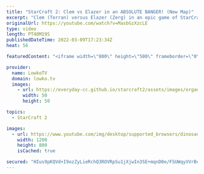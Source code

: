 ```yaml
---
title: "StarCraft 2: Clem vs Elazer in an ABSOLUTE BANGER! (New Map)"
excerpt: "Clem (Terran) versus Elazer (Zerg) in an epic game of StarCraft 2. A classic game of professional StarCraft 2 where Zerg goes for Mutalisks, Zerglings and Banelings. Terran focuses on Marines, Marauders and Medivacs.  Map Contest winners: Waterfall (1st place): https://youtu.be/4BxSF3zboD0 Aftermath"
originalUrl: https://youtube.com/watch?v=MasbGzXzcLE
type: video
length: PT40M19S
publishedDateTime: 2022-03-09T17:23:34Z
heat: 56

featuredContent: "<iframe width=\"800\" height=\"500\" frameborder=\"0\" src=\"https://www.youtube.com/embed/MasbGzXzcLE\" allow=\"accelerometer; autoplay; encrypted-media; gyroscope; picture-in-picture\" allowfullscreen></iframe>"

provider:
  name: LowkoTV
  domain: lowko.tv
  images:
    - url: https://everyday-cc.github.io/starcraft2/assets/images/organizations/lowko.tv-50x50.jpg
      width: 50
      height: 50

topics:
  - StarCraft 2

images:
  - url: https://www.youtube.com/img/desktop/supported_browsers/dinosaur.png
    width: 1200
    height: 800
    isCached: true

secured: "HIus9pKQVd+I9ozZyLieRchQ3ROVRpSu1jXjwIn3SE+mqnD0e/FSUWqyVVrBcGjICqoIQzFBmmZWLhiY9g2ag58YgpCeG3rbO2hgS8vU3zGDLZELehMC9rBAgcTuU98u9GyvQ4UzD8TbgVcP6rtuRSGO7qHn+zVkXWTbtYxekUEkooIgv9Vsu8eyriH1XV5CICdlP1NeTM5QoEp5Lzq+d4wsrRSy9IAjZzkEAMthOdK9641RjjeJSRXvVmTW+3Ohm8slgkjEpmv1VmyJ9eVqGOEl/hFBcQR6c8PoGTFk7pqthzjKSe6A7+gDeizaX1X5pFV6xn4+FX6QoLOJJv0yEIvVZoeHRWhvud+pBdzk/5aYgcFAZcBHGqNmK8MP2kWZdWKbz0q7ApIcVJ9uWOBNU+PtDOFiUwwsHTbh/AYyFcs2A0bSK4C8jjSgDUF6g4jY;752EySR/6bo/sp5K+IBY1w=="
---
```


